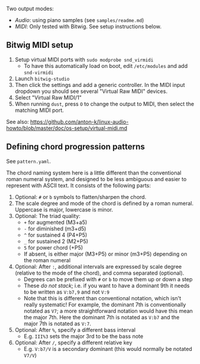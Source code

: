 Two output modes:

- _Audio_: using piano samples (see `samples/readme.md`)
- _MIDI_: Only tested with Bitwig. See setup instructions below.

## Bitwig MIDI setup

1. Setup virtual MIDI ports with `sudo modprobe snd_virmidi`
    - To have this automatically load on boot, edit `/etc/modules` and add `snd-virmidi`
2. Launch `bitwig-studio`
3. Then click the settings and add a generic controller. In the MIDI input dropdown you should see several "Virtual Raw MIDI" devices.
4. Select "Virtual Raw MIDI/1"
5. When running `dust`, press `O` to change the output to MIDI, then select the matching MIDI port.

See also: <https://github.com/anton-k/linux-audio-howto/blob/master/doc/os-setup/virtual-midi.md>

## Defining chord progression patterns

See `pattern.yaml`.

The chord naming system here is a little different than the conventional roman numeral system, and designed to be less ambiguous and easier to represent with ASCII text. It consists of the following parts:

1. Optional: `#` or `b` symbols to flatten/sharpen the chord.
2. The scale degree and mode of the chord is defined by a roman numeral. Uppercase is major, lowercase is minor.
3. Optional: The triad quality:
    - `+` for augmented (M3+a5)
    - `-` for diminished (m3+d5)
    - `^` for sustained 4 (P4+P5)
    - `_` for sustained 2 (M2+P5)
    - `5` for power chord (+P5)
    - If absent, is either major (M3+P5) or minor (m3+P5) depending on the roman numeral
4. Optional: After `:`, additional intervals are expressed by scale degree (relative to the mode of the chord), and comma separated (optional).
    - Degrees can be prefixed with `#` or `b` to move them up or down a step
    - These _do not stack_; i.e. if you want to have a dominant 9th it needs to be written as `V:b7,9` and not `V:9`
    - Note that this is different than conventional notation, which isn't really systematic! For example, the dominant 7th is conventionally notated as `V7`; a more straightforward notation would have this mean the major 7th. Here the dominant 7th is notated as `V:b7` and the major 7th is notated as `V:7`.
5. Optional: After `%`, specify a different bass interval
    - E.g. `III%3` sets the major 3rd to be the bass note
6. Optional: After `/`, specify a different relative key
    - E.g. `V:b7/V` is a secondary dominant (this would normally be notated `V7/V`)
